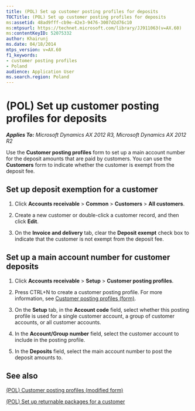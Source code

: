 ```yaml
---
title: (POL) Set up customer posting profiles for deposits
TOCTitle: (POL) Set up customer posting profiles for deposits
ms:assetid: 48ad9fff-cb9e-42e3-9476-3007d2d76c10
ms:mtpsurl: https://technet.microsoft.com/library/JJ911063(v=AX.60)
ms:contentKeyID: 52075332
author: Khairunj
ms.date: 04/18/2014
mtps_version: v=AX.60
f1_keywords:
- customer posting profiles
- Poland
audience: Application User
ms.search.region: Poland
---
```


# (POL) Set up customer posting profiles for deposits 


_**Applies To:** Microsoft Dynamics AX 2012 R3, Microsoft Dynamics AX 2012 R2_

Use the **Customer posting profiles** form to set up a main account number for the deposit amounts that are paid by customers. You can use the **Customers** form to indicate whether the customer is exempt from the deposit fee.

## Set up deposit exemption for a customer

1.  Click **Accounts receivable** \> **Common** \> **Customers** \> **All customers**.

2.  Create a new customer or double-click a customer record, and then click **Edit**.

3.  On the **Invoice and delivery** tab, clear the **Deposit exempt** check box to indicate that the customer is not exempt from the deposit fee.

## Set up a main account number for customer deposits

1.  Click **Accounts receivable** \> **Setup** \> **Customer posting profiles**.

2.  Press CTRL+N to create a customer posting profile. For more information, see [Customer posting profiles (form)](https://technet.microsoft.com/library/aa600572\(v=ax.60\)).

3.  On the **Setup** tab, in the **Account code** field, select whether this posting profile is used for a single customer account, a group of customer accounts, or all customer accounts.

4.  In the **Account/Group number** field, select the customer account to include in the posting profile.

5.  In the **Deposits** field, select the main account number to post the deposit amounts to.

## See also

[(POL) Customer posting profiles (modified form)](https://technet.microsoft.com/library/jj923262\(v=ax.60\))

[(POL) Set up returnable packages for a customer](pol-set-up-returnable-packages-for-a-customer.md)

  


